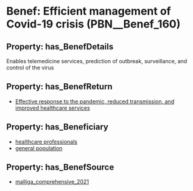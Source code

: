 # Benef: __Efficient management of Covid-19 crisis__ (PBN__Benef_160)

## Property: has_BenefDetails

Enables telemedicine services, prediction of outbreak, surveillance, and control of the virus

## Property: has_BenefReturn

* [Effective response to the pandemic, reduced transmission, and improved healthcare services](../BenefReturn/PBN__BenefReturn_162)

## Property: has_Beneficiary

* [healthcare professionals](../Stakeholder/PBN__Stakeholder_32)
* [general population](../Stakeholder/PBN__Stakeholder_9)

## Property: has_BenefSource

* [malliga_comprehensive_2021](../Article/PBN__Article_35)

